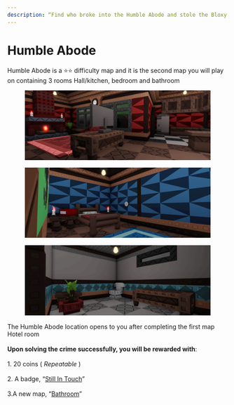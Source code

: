 ```yaml
---
description: “Find who broke into the Humble Abode and stole the Bloxy Award.”
---
```


# Humble Abode

Humble Abode is a ⭐⭐ difficulty map and it is the second map you will play on containing 3 rooms Hall/kitchen, bedroom and bathroom&#x20;

<div><figure><img src="../.gitbook/assets/file3_1.png" alt=""><figcaption></figcaption></figure> <figure><img src="../.gitbook/assets/file4.png" alt=""><figcaption></figcaption></figure></div>

<figure><img src="../.gitbook/assets/file5.png" alt=""><figcaption></figcaption></figure>

The Humble Abode location opens to you after completing the first map Hotel room\
\
**Upon solving the crime successfully, you will be rewarded with**:\
\
1\. 20 coins ( _Repeatable_ )\
\
2\. A badge, “[Still In Touch](../Achievements/StillInTouch.md)”\
\
3.A new map, “[Bathroom](Bathroom.md)”
